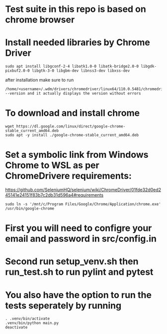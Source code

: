 # Test suite in this repo is based on chrome browser
# Install needed libraries by Chrome Driver
```
sudo apt install libgconf-2-4 libatk1.0-0 libatk-bridge2.0-0 libgdk-pixbuf2.0-0 libgtk-3-0 libgbm-dev libnss3-dev libxss-dev
```
after installation make sure to run 
```
/home/<username>/.wdm/drivers/chromedriver/linux64/110.0.5481/chromedriver --version and it actually displays the version without errors
```
# To download and install chrome
```
wget https://dl.google.com/linux/direct/google-chrome-stable_current_amd64.deb
sudo apt -y install ./google-chrome-stable_current_amd64.deb
```
# Set a symbolic link from Windows Chrome to WSL as per ChromeDrivere requirements: 

https://github.com/SeleniumHQ/selenium/wiki/ChromeDriver/01fde32d0ed245141e24151f83b7c2db31d596a4#requirements 

```
sudo ln -s '/mnt/c/Program Files/Google/Chrome/Application/chrome.exe' /usr/bin/google-chrome
```
# First you will need to configre your email and password in src/config.in
# Second run setup_venv.sh then run_test.sh to run pylint and pytest
# You also have the option to run the tests seperately by running 
```
. .venv/bin/activate
.venv/bin/python main.py
deactivate
```